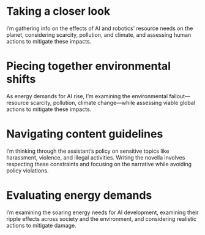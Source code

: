 # Taking a closer look
I’m gathering info on the effects of AI and robotics’ resource needs on the planet, considering scarcity, pollution, and climate, and assessing human actions to mitigate these impacts.

# Piecing together environmental shifts
As energy demands for AI rise, I’m examining the environmental fallout—resource scarcity, pollution, climate change—while assessing viable global actions to mitigate these impacts.

# Navigating content guidelines
I’m thinking through the assistant’s policy on sensitive topics like harassment, violence, and illegal activities. Writing the novella involves respecting these constraints and focusing on the narrative while avoiding policy violations.

# Evaluating energy demands
I’m examining the soaring energy needs for AI development, examining their ripple effects across society and the environment, and considering realistic actions to mitigate damage.